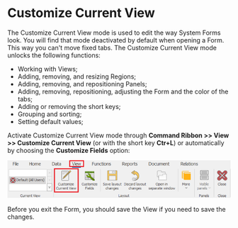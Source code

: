 # Customize Current View

The </b>Customize Current View</b> mode is used to edit the way System Forms look. You will find that mode deactivated by default when opening a Form. This way you can't move fixed tabs. The Customize Current View mode unlocks the following functions:

- Working with Views;
- Adding, removing, and resizing Regions;
- Adding, removing, and repositioning Panels;
- Adding, removing, repositioning, adjusting the Form and the color of the tabs;
- Adding or removing the short keys;
- Grouping and sorting;
- Setting default values;

Activate Customize Current View mode through <b>Command Ribbon >> View >> Customize Current View</b> (or with the short key <b>Ctr+L</b>) or automatically by choosing the <b>Customize Fields</b> option:

![Customize Current View](pictures/customize-current-view.png) 

Before you exit the Form, you should save the View if you need to save the changes.
